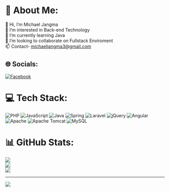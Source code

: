 # 💫 About Me:
👋 Hi, I’m Michael Jangma <br>👀 I’m interested in Back-end Technology <br> 🌱 I’m currently learning Java<br> 💞️ I’m looking to collaborate on Fullstack Enviroment <br> 📫 Contact- michaeljangma3@gmail.com


## 🌐 Socials:
[![Facebook](https://img.shields.io/badge/Facebook-%231877F2.svg?logo=Facebook&logoColor=white)](https://facebook.com/https://www.facebook.com/micheal.jangma) 

# 💻 Tech Stack:
![PHP](https://img.shields.io/badge/php-%23777BB4.svg?style=for-the-badge&logo=php&logoColor=white)  ![JavaScript](https://img.shields.io/badge/javascript-%23323330.svg?style=for-the-badge&logo=javascript&logoColor=%23F7DF1E) ![Java](https://img.shields.io/badge/java-%23ED8B00.svg?style=for-the-badge&logo=openjdk&logoColor=white) ![Spring](https://img.shields.io/badge/spring-%236DB33F.svg?style=for-the-badge&logo=spring&logoColor=white) ![Laravel](https://img.shields.io/badge/laravel-%23FF2D20.svg?style=for-the-badge&logo=laravel&logoColor=white) ![jQuery](https://img.shields.io/badge/jquery-%230769AD.svg?style=for-the-badge&logo=jquery&logoColor=white) ![Angular](https://img.shields.io/badge/angular-%23DD0031.svg?style=for-the-badge&logo=angular&logoColor=white) ![Apache](https://img.shields.io/badge/apache-%23D42029.svg?style=for-the-badge&logo=apache&logoColor=white) ![Apache Tomcat](https://img.shields.io/badge/apache%20tomcat-%23F8DC75.svg?style=for-the-badge&logo=apache-tomcat&logoColor=black) ![MySQL](https://img.shields.io/badge/mysql-4479A1.svg?style=for-the-badge&logo=mysql&logoColor=white)
# 📊 GitHub Stats:
![](https://github-readme-stats.vercel.app/api?username=michaeljangmarel&theme=react&hide_border=false&include_all_commits=true&count_private=true)<br/>
![](https://github-readme-streak-stats.herokuapp.com/?user=michaeljangmarel&theme=react&hide_border=false)<br/>
![](https://github-readme-stats.vercel.app/api/top-langs/?username=michaeljangmarel&theme=react&hide_border=false&include_all_commits=true&count_private=true&layout=compact)

---
[![](https://visitcount.itsvg.in/api?id=michaeljangmarel&icon=0&color=0)](https://visitcount.itsvg.in)

<!-- Proudly created with GPRM ( https://gprm.itsvg.in ) -->

